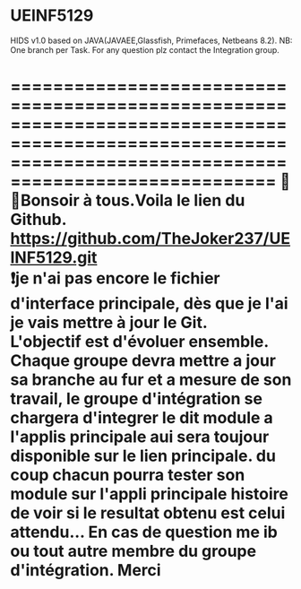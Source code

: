 # UEINF5129
HIDS v1.0 based on JAVA(JAVAEE,Glassfish, Primefaces, Netbeans 8.2).
NB: One branch per Task.
For any question plz contact the Integration group.

===========================================================================================================================================================
🛑🛑Bonsoir à tous.Voila le lien du Github. https://github.com/TheJoker237/UEINF5129.git                        
❗je n'ai pas encore le fichier d'interface principale, dès que je l'ai je vais mettre à jour le Git.                                 
L'objectif est d'évoluer ensemble. Chaque groupe devra mettre a jour sa branche au fur et a mesure de son travail, le groupe d'intégration se chargera
d'integrer le dit module a l'applis principale aui sera toujour disponible sur le lien principale. du coup chacun pourra tester son module sur l'appli
principale histoire de voir si le resultat obtenu est celui attendu... 
En cas de question me ib ou tout autre membre du groupe d'intégration. Merci
===========================================================================================================================================================
